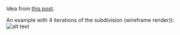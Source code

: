 
Idea from [this post](https://www.songho.ca/opengl/gl_sphere.html).

An example with 4 iterations of the subdivision (wireframe render)):
![alt text](https://github.com/jyulin2000/icosahedron_sphere/blob/main/example.png?raw=true)